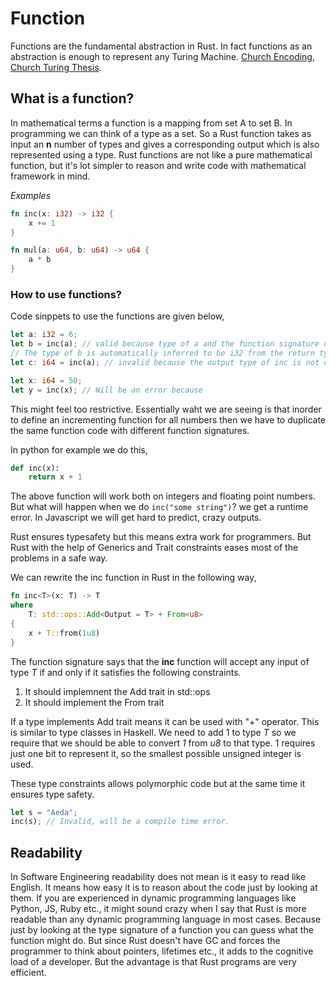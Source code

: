 # Function

Functions are the fundamental abstraction in Rust. In fact functions as an abstraction
is enough to represent any Turing Machine. [Church Encoding](https://en.wikipedia.org/wiki/Church_encoding), [Church Turing Thesis](https://en.wikipedia.org/wiki/Church%E2%80%93Turing_thesis).

## What is a function?

In mathematical terms a function is a mapping from set A to set B. In programming we can think
of a type as a set.
So a Rust function takes as input an **n** number of types and gives a corresponding output which
is also represented using a type.
Rust functions are not like a pure mathematical function, but it's lot simpler to reason and write
code with mathematical framework in mind.

*Examples*
```rust
fn inc(x: i32) -> i32 {
    x += 1
}

fn mul(a: u64, b: u64) -> u64 {
    a * b
}
```

### How to use functions?

Code sinppets to use the functions are given below,

```rust
let a: i32 = 6;
let b = inc(a); // valid because type of a and the function signature of inc matches
// The type of b is automatically inferred to be i32 from the return type of inc function
let c: i64 = inc(a); // invalid because the output type of inc is not compatible with i64.

let x: i64 = 50;
let y = inc(x); // Will be an error because
```

This might feel too restrictive. Essentially waht we are seeing is that inorder to define an
incrementing function for all numbers then we have to duplicate the same function code with
different function signatures.

In python for example we do this,
```python
def inc(x):
    return x + 1
```
The above function will work both on integers and floating point numbers. But
what will happen when we do ```inc("some string")```? we get a runtime error.
In Javascript we will get hard to predict, crazy outputs.

Rust ensures typesafety but this means extra work for programmers.
But Rust with the help of Generics and Trait constraints eases most of the problems in a safe way.

We can rewrite the inc function in Rust in the following way,

```rust
fn inc<T>(x: T) -> T
where
    T: std::ops::Add<Output = T> + From<u8>
{
    x + T::from(1u8)
}
```
The function signature says that the **inc** function will accept any input of type *T* if and only if
it satisfies the following constraints.
1. It should implemnent the Add trait in std::ops
1. It should implement the From<u8> trait

If a type implements Add trait means it can be used with "+" operator. This is similar to type classes in
Haskell.
We need to add 1 to type *T* so we require that we should be able to convert *1* from *u8* to that type.
1 requires just one bit to represent it, so the smallest possible unsigned integer is used.

These type constraints allows polymorphic code but at the same time it ensures type safety.
```rust
let s = "Aeda";
inc(s); // Invalid, will be a compile time error.
```

## Readability

In Software Engineering readability does not mean is it easy to read like English.
It means how easy it is to reason about the code just by looking at them.
If you are experienced in dynamic programming languages like Python, JS, Ruby etc., it might
sound crazy when I say that Rust is more readable than any dynamic programming language in most
cases.
Because just by looking at the type signature of a function you can guess what the function might do.
But since Rust doesn't have GC and forces the programmer to think about pointers, lifetimes etc.,
it adds to the cognitive load of a developer. But the advantage is that Rust programs are very efficient.
